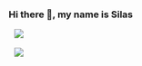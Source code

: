 ### Hi there 👋, my name is Silas

<div style="margin: 10px">
  <a href="https://github.com/SilasDemez/SilasDemez">
    <img src="https://github-readme-stats.vercel.app/api?username=SilasDemez&show_icons=true&theme=radical" />
  </a>
  <br>
  <br>
  <a href="https://github.com/SilasDemez/SilasDemez">
    <img src="https://github-readme-stats.vercel.app/api/top-langs/?username=SilasDemez&langs_count=8&layout=compact&theme=radical" />
  </a>
  <br>
  <br> 

</div>

